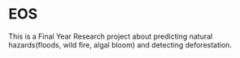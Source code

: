 # EOS
This is a Final Year Research project about predicting natural hazards(floods, wild fire, algal bloom) and detecting deforestation.
